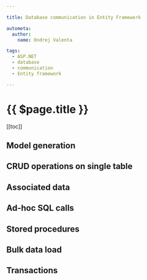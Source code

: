 ```yaml
---

title: Database communication in Entity Framework

autometa:
  author:
    name: Ondrej Valenta

tags:
  - ASP.NET
  - database
  - communication
  - Entity framework

---
```


# {{ $page.title }}
[[toc]]

## Model generation
## CRUD operations on single table
## Associated data
## Ad-hoc SQL calls
## Stored procedures
## Bulk data load
## Transactions
